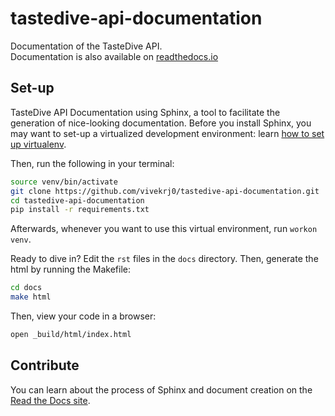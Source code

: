 # tastedive-api-documentation
Documentation of the TasteDive API. </br>
Documentation is also available on [readthedocs.io](https://tastedive-api-documentation.readthedocs.io/en/latest/)
## Set-up 

TasteDive API Documentation using Sphinx, a tool to facilitate the generation of nice-looking documentation. Before you install Sphinx, you may want to set-up a virtualized development environment: learn [how to set up virtualenv](http://docs.python-guide.org/en/latest/dev/virtualenvs/).

Then, run the following in your terminal:

```bash
source venv/bin/activate
git clone https://github.com/vivekrj0/tastedive-api-documentation.git
cd tastedive-api-documentation
pip install -r requirements.txt
```

Afterwards, whenever you want to use this virtual environment, run `workon venv`.


Ready to dive in? Edit the `rst` files in the `docs` directory. Then, generate the html by running the Makefile:

```bash
cd docs
make html
```

Then, view your code in a browser:

```bash
open _build/html/index.html
```
## Contribute

You can learn about the process of Sphinx and document creation on the [Read the Docs site](http://docs.readthedocs.io/en/latest/getting_started.html).

